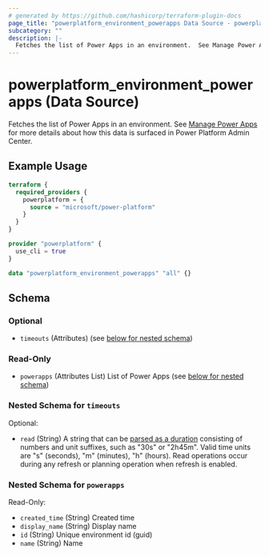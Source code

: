 ```yaml
---
# generated by https://github.com/hashicorp/terraform-plugin-docs
page_title: "powerplatform_environment_powerapps Data Source - powerplatform"
subcategory: ""
description: |-
  Fetches the list of Power Apps in an environment.  See Manage Power Apps https://learn.microsoft.com/power-platform/admin/admin-manage-apps for more details about how this data is surfaced in Power Platform Admin Center.
---
```


# powerplatform_environment_powerapps (Data Source)

Fetches the list of Power Apps in an environment.  See [Manage Power Apps](https://learn.microsoft.com/power-platform/admin/admin-manage-apps) for more details about how this data is surfaced in Power Platform Admin Center.

## Example Usage

```terraform
terraform {
  required_providers {
    powerplatform = {
      source = "microsoft/power-platform"
    }
  }
}

provider "powerplatform" {
  use_cli = true
}

data "powerplatform_environment_powerapps" "all" {}
```

<!-- schema generated by tfplugindocs -->
## Schema

### Optional

- `timeouts` (Attributes) (see [below for nested schema](#nestedatt--timeouts))

### Read-Only

- `powerapps` (Attributes List) List of Power Apps (see [below for nested schema](#nestedatt--powerapps))

<a id="nestedatt--timeouts"></a>
### Nested Schema for `timeouts`

Optional:

- `read` (String) A string that can be [parsed as a duration](https://pkg.go.dev/time#ParseDuration) consisting of numbers and unit suffixes, such as "30s" or "2h45m". Valid time units are "s" (seconds), "m" (minutes), "h" (hours). Read operations occur during any refresh or planning operation when refresh is enabled.


<a id="nestedatt--powerapps"></a>
### Nested Schema for `powerapps`

Read-Only:

- `created_time` (String) Created time
- `display_name` (String) Display name
- `id` (String) Unique environment id (guid)
- `name` (String) Name
